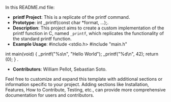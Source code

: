 
In this README.md file:

- **printf Project**: This is a replicate of the printf command.
- **Prototype**: int _printf(const char *format, ...);.
- **Description**: This project aims to create a custom implementation of the printf function in C, named `_printf`, which replicates the functionality of the standard printf function.
- **Example Usage**:
 #include <stdio.h>
#include "main.h"

int main(void)
{
    _printf("%s\n", "Hello World");
    _printf("%d\n", 42);
    return (0);
}
.
- **Contributors**: William Pellot, Sebastian Soto.

Feel free to customize and expand this template with additional sections or information specific to your project. Adding sections like Installation, Features, How to Contribute, Testing, etc., can provide more comprehensive documentation for users and contributors.

